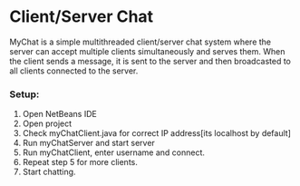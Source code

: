 # Client/Server Chat
MyChat is a simple multithreaded client/server chat system where the server can accept multiple clients simultaneously and serves them. When the client sends a message, it is sent to the server and then broadcasted to all clients connected to the server.

### Setup:
1. Open NetBeans IDE
2. Open project
3. Check myChatClient.java for correct IP address[its localhost by default]
4. Run myChatServer and start server
5. Run myChatClient, enter username and connect.
6. Repeat step 5 for more clients.
7. Start chatting.


